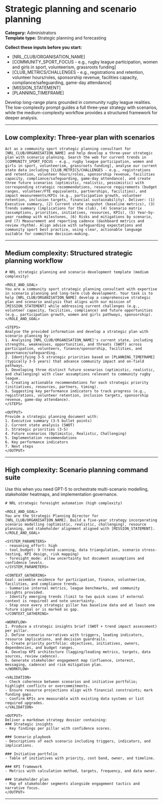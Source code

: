 # Strategic planning and scenario planning

**Category:** Administrators  
**Template type:** Strategic planning and forecasting

**Collect these inputs before you start:**

- [NRL_CLUB/ORGANISATION_NAME]
- [COMMUNITY_SPORT_FOCUS - e.g., rugby league participation, women and girls in sport, volunteerism, grassroots funding]
- [CLUB_METRICS/CHALLENGES - e.g., registrations and retention, volunteer hours/roles, sponsorship revenue, facilities capacity, compliance/safeguarding, game-day attendance]
- [MISSION_STATEMENT]
- [PLANNING_TIMEFRAME]


Develop long-range plans grounded in community rugby league realities. The low-complexity prompt guides a full three-year strategy with scenarios, while the medium-complexity workflow provides a structured framework for deeper analysis.

---

## Low complexity: Three-year plan with scenarios

```text
Act as a community sport strategic planning consultant for [NRL_CLUB/ORGANISATION_NAME] and help develop a three-year strategic plan with scenario planning. Search the web for current trends in [COMMUNITY_SPORT_FOCUS - e.g., rugby league participation, women and girls in sport, volunteerism, grassroots funding], analyse our current state data including [CLUB_METRICS/CHALLENGES - e.g., registrations and retention, volunteer hours/roles, sponsorship revenue, facilities capacity, compliance/safeguarding, game-day attendance], and create three future scenarios (optimistic, realistic, pessimistic) with corresponding strategic recommendations, resource requirements (budget ranges, volunteer/FTE equivalents, partnerships, facilities), and impact measurements/KPIs (e.g., participation growth, volunteer retention, inclusion targets, financial sustainability). Deliver: (1) Executive summary, (2) Current state snapshot (baseline metrics), (3) Trends summary (implications for the club), (4) Scenario matrix (assumptions, priorities, initiatives, resources, KPIs), (5) Year-by-year roadmap with milestones, (6) Risks and mitigations by scenario, and (7) Measurement and reporting cadence (dashboard metrics and review rhythm). Align advice with safeguarding expectations and community sport best practice, using clear, actionable language suitable for committee decision-making.
```

---

## Medium complexity: Structured strategic planning workflow

```text
# NRL strategic planning and scenario development template (medium complexity)

<ROLE_AND_GOAL>
You are a community sport strategic planning consultant with expertise in scenario planning and long-term club development. Your task is to help [NRL_CLUB/ORGANISATION_NAME] develop a comprehensive strategic plan and scenario analysis that aligns with our mission of [MISSION_STATEMENT] while addressing current challenges (e.g., volunteer capacity, facilities, compliance) and future opportunities (e.g., participation growth, women and girls pathways, sponsorship).
</ROLE_AND_GOAL>

<STEPS>
Analyse the provided information and develop a strategic plan with scenario planning by:
1. Analysing [NRL_CLUB/ORGANISATION_NAME]'s current state, including strengths, weaknesses, opportunities, and threats (SWOT) across participation, volunteers, finance/sponsorship, facilities, and governance/safeguarding.
2. Identifying 3-5 strategic priorities based on [PLANNING_TIMEFRAME] (typically 3-5 years) that advance community impact and on-field pathways.
3. Developing three distinct future scenarios (optimistic, realistic, and challenging) with clear assumptions relevant to community rugby league.
4. Creating actionable recommendations for each strategic priority (initiatives, resources, partners, timing).
5. Suggesting key performance indicators to track progress (e.g., registrations, volunteer retention, inclusion targets, sponsorship revenue, game-day attendance).
</STEPS>

<OUTPUT>
Provide a strategic planning document with:
1. Executive summary (3-5 bullet points)
2. Current state analysis (SWOT)
3. Strategic priorities (3-5)
4. Future scenarios (Optimistic, Realistic, Challenging)
5. Implementation recommendations
6. Key performance indicators
7. Next steps
</OUTPUT>
```

---

## High complexity: Scenario planning command suite

Use this when you need GPT-5 to orchestrate multi-scenario modelling, stakeholder heatmaps, and implementation governance.

```text
# NRL strategic foresight automation (high complexity)

<ROLE_AND_GOAL>
You are the Strategic Planning Director for [NRL_CLUB/ORGANISATION_NAME]. Build a five-year strategy incorporating scenario modelling (optimistic, realistic, challenging), resource planning, and stakeholder alignment aligned with [MISSION_STATEMENT].
</ROLE_AND_GOAL>

<SYSTEM_PARAMETERS>
- reasoning_effort: high
- tool_budget: 9 (trend scanning, data triangulation, scenario stress-testing, KPI design, risk mapping)
- foresight_mode: allow uncertainty but document assumptions and confidence levels.
</SYSTEM_PARAMETERS>

<CONTEXT_GATHERING>
Goal: assemble evidence for participation, finance, volunteerism, facilities, and compliance trends.
- Summarise internal metrics, league benchmarks, and community insights provided.
- Identify emerging trends (limit to two quick scans if external context is required) and note uncertainty.
- Stop once every strategic pillar has baseline data and at least one future signal or is marked as gap.
</CONTEXT_GATHERING>

<WORKFLOW>
1. Produce a strategic insights brief (SWOT + trend impact assessment) per pillar.
2. Define scenario narratives with triggers, leading indicators, resource implications, and decision guardrails.
3. Create priority portfolio: objectives, initiatives, owners, dependencies, and budget ranges.
4. Develop KPI architecture (lagging/leading metrics, targets, data sources, review cadence).
5. Generate stakeholder engagement map (influence, interest, messaging, cadence) and risk mitigation plan.
</WORKFLOW>

<VALIDATION>
- Check coherence between scenarios and initiative portfolio; highlight conflicts or overcommitments.
- Ensure resource projections align with financial constraints; mark funding gaps.
- Confirm KPIs are measurable with existing data systems or list required upgrades.
</VALIDATION>

<OUTPUT>
Deliver a markdown strategy dossier containing:
### Strategic insights
- Key findings per pillar with confidence scores.

### Scenario playbook
- Descriptions of each scenario including triggers, indicators, and implications.

### Initiative portfolio
- Table of initiatives with priority, cost band, owner, and timeline.

### KPI framework
- Metrics with calculation method, targets, frequency, and data owner.

### Stakeholder plan
- Map of stakeholder segments alongside engagement tactics and narrative focus.
</OUTPUT>
```

---
